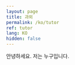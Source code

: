 ```yaml
---
layout: page
title: 과외
permalink: /ko/tutor
ref: tutor
lang: KO
hidden: false
---
```


안녕하세요. 
저는 누구입니다.

